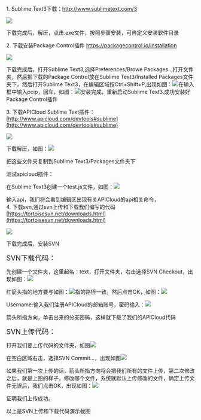 <div class="WordSection1" style="layout-grid:15.6pt">

<span lang="utf-8">1.<span style="font:7.0pt &quot;Times New Roman&quot;"></span> </span><span lang="utf-8">Sublime Text3</span>下载：<span lang="utf-8">http://www.sublimetext.com/3</span>

<span lang="EN-US">![](azgj.files/image001.jpg)</span>

下载完成后，解压，点击<span lang="EN-US">.exe</span>文件，按照步骤安装，可自定义安装软件目录<br/>

<span lang="EN-US">2.<span style="font:7.0pt &quot;Times New Roman&quot;"></span> </span>下载安装<span lang="EN-US">Package Control</span>插件<span lang="EN-US">  https://packagecontrol.io/installation</span>

<span lang="EN-US">![](azgj.files/image002.jpg)</span>

下载完成后，打开<span lang="EN-US">Sublime Text3,</span>选择<span lang="EN-US">Preferences/Browe Packages..,</span>打开文件夹，然后把下载的<span lang="EN-US">Package Control</span>放在<span lang="EN-US">Sublime Text3/Installed Packages</span>文件夹下，然后打开<span lang="EN-US">Sublime Text3</span>，在编辑区域按<span lang="EN-US">Ctrl+Shift+P,</span>出现如图：<span lang="EN-US">![](azgj.files/image003.jpg)</span>在输入框中输入<span lang="EN-US">pcip</span>，回车，如图：<span lang="EN-US">![](azgj.files/image004.jpg)</span>安装完成，重新启动<span lang="EN-US">Sublime Text3,</span>成功安装好<span lang="EN-US">Package Control</span>插件<br/>

<span lang="EN-US">3.<span style="font:7.0pt &quot;Times New Roman&quot;"></span> </span>下载<span lang="EN-US">APICloud Sublime Text</span>插件：<span lang="EN-US">[http://www.apicloud.com/devtools#sublime](http://www.apicloud.com/devtools#sublime)</span>

<span lang="EN-US">![](azgj.files/image005.jpg)</span>

下载解压，如图：<span lang="EN-US">![](azgj.files/image006.png)</span>

把这些文件夹复制到<span lang="EN-US">Sublime Text3/Packages</span>文件夹下

测试<span lang="EN-US">apicloud</span>插件：

在<span lang="EN-US">Sublime Text3</span>创建一个<span lang="EN-US">test.js</span>文件，如图：<span style="font-size:12.0pt;font-family:宋体" lang="EN-US">![](azgj.files/image007.png)</span>

输入<span lang="EN-US">api</span>，我们将会看到编辑区出现有关<span lang="EN-US">APICloud</span>的<span lang="EN-US">api</span>相关命令，
<br/>
<span lang="EN-US">4.<span style="font:7.0pt &quot;Times New Roman&quot;"></span> </span>下载<span lang="EN-US">svn,</span>通过<span lang="EN-US">svn</span>上传和下载我们编写的代码<span lang="EN-US">  [https://tortoisesvn.net/downloads.html](https://tortoisesvn.net/downloads.html)</span>

<span lang="EN-US">![](azgj.files/image008.jpg)</span>

下载完成后，安装<span lang="EN-US">SVN</span>

<span style="font-size:14.0pt" lang="EN-US">SVN</span><span style="font-size:14.0pt">下载代码：</span>

先创建一个文件夹，这里起名：<span lang="EN-US">text</span>，打开文件夹，右击选择<span lang="EN-US">SVN Checkout</span>，出现如图：<span lang="EN-US">![](azgj.files/image009.jpg)</span>

红箭头指的地方要与如图：<span lang="EN-US">![](azgj.files/image010.jpg)</span>指的路径一致。然后点击<span lang="EN-US">OK</span>，如图：<span lang="EN-US">![](azgj.files/image011.png)</span>

<span lang="EN-US">Username:</span>输入我们注册<span lang="EN-US">APICloud</span>的邮箱账号，密码输入：<span style="font-size:12.0pt;
font-family:宋体" lang="EN-US">![](azgj.files/image012.png)</span>

箭头所指方向，单击出来的分支密码，这样就下载了我们的<span lang="EN-US">APICloud</span>代码

<span style="font-size:14.0pt" lang="EN-US">SVN</span><span style="font-size:14.0pt">上传代码：</span>

打开我们要上传代码的文件夹，如图<span style="font-size:12.0pt;font-family:宋体" lang="EN-US">![](azgj.files/image013.png)</span>

在空白区域右击，选择<span lang="EN-US">SVN Commit...</span>，出现如图<span style="font-size:12.0pt;
font-family:宋体" lang="EN-US">![](azgj.files/image014.png)</span>

如果我们第一次上传的话，箭头所指方向将会把我们所有的文件上传，第二次修改之后，就是上图的样子，修改哪个文件，系统就默认上传修改的文件，确定上传文件无误后，我们点击<span lang="EN-US">OK</span>，出现如图：<span style="font-size:12.0pt;font-family:
宋体" lang="EN-US">![](azgj.files/image015.png)</span>

证明我们上传成功。

以上是<span lang="EN-US">SVN</span>上传和下载代码演示截图

</div>
